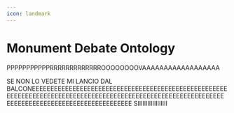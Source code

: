 ```yaml
---
icon: landmark
---
```


# Monument Debate Ontology

PPPPPPPPPPPRRRRRRRRRRRRROOOOOOOOVAAAAAAAAAAAAAAAAAA

SE NON LO VEDETE MI LANCIO DAL BALCONEEEEEEEEEEEEEEEEEEEEEEEEEEEEEEEEEEEEEEEEEEEEEEEEEEEEEEEEEEEEEEEEEEEEEEEEEEEEEEEEEEEEEEEEEEEEEEEEEEEEEEEEEEEEEEEEEEEEEEEEEEEEEEEEEEEEEEEEEEEEEEEEEE
SIIIIIIIIIIIIIIIIII
